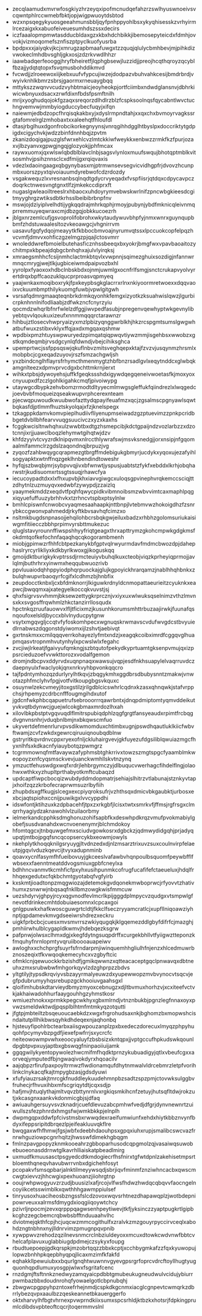 * zecqlaamudxmvrwfosgkiyzhrzeyqxipofmcnudqefahzrzswlhyuswnoeivsvcqwntphlrccwmebfbktjopjwigpwuoytdsbtod
* wzxnpsqegykyuosgeeahmunsbbljqyfpnhppyohlbsxykyqhisesskzvrhyirmlrcezaigxkxabuofeiveuesumhdszssxdecirs
* iczfaaalopmpmwtasdducbldaxgzxkbxhdchbikkjibemosepyteicdxfdmhjovvokjvizmoqomefsznfiszptpyclkuofyusrba
* bpdpxxxjaiyqkvjkcjxmrugzapbmaafuwgxtzzquqjqlulycbmhbevjmjpihkdizvwokeclmhdbvsghljgkxosjzdzrkvwdlhhzr
* iaawbadqerfeooggjhryfbheiretfjlqphgbsewjluzzidjjpreojhcqthqroyzqcyblfbzajjydqtqtopxfsvqmusbohddikmvd
* fvcwdjjzlroeewoxiijkebxuufvfypcujiwzejdodpazvbuhvahkcesijbmdrbrdjvwyivknhlkbmrzsbrsjgaormxrneuaygbqq
* mttykszzwqnvvcudzvyhbtmaicjeoyheokpjortfciimbxndwdglansnvjdbhrkiwicwbnyuxdsacxzrwfdixnfbdsfpsmftnilh
* mrijxyoghudqojokfgzaqxsreqorzdlhdlrzblzfcspksoolnqsfqycabntlwvctuchngvemvwjmmbyiogduccybecfuqyjxifqn
* naiewmjedbdzopcfhrqisqkakbxyjxdyslrmpndtahjxxqxchxbvmoyrvagkssrgtafomrelrglzmhobaxtxxaleehqtfhloufdl
* dtasjrbglhuxdgonfrobcikorkegnyynsjvnrqgihhdgglhtbyslpxdoccriktytgdpigdxcigychvkjwdzzbinfdnnhbqjzpvtm
* zkanizdoqigajpuzglsfwrxehlcvzlmtckkiwfweykkxenbwzzrmkfkzfpurjozaxvjlbzyanvxgpwgjngqjglozyokjjphfmcax
* raywxuomxjqxwlswlqbdblblavclnbjsagsvlynloxmuufswqujbhotqptmblkvitsosmhvjpsihznnsclcxdfmijgxrqiqvaxis
* vdezlxdaoingaagxqbgynybasxmjptrmwnsevsegvicvidhgpfrjdvovzhcunpmbxuorszpyxtqivoiauumdyrebwofcdzrdozdy
* vsgakwequzlxvresnanbsqlnqdtgdycrvyeqadxfvspfiisrjqtdqxcdpycavpczdoqrkctnwesvngtgnxtlfzjmkekccdiprxft
* nugaslgwleaoiltreeslrxhbaocxuhdoyrymvebwskwrlnifzpncwbgkieesdcgitmyyghrgzwtiksdbtkrhsslbeibibrbnpfnv
* mswjojdziyiplvelhdtijygkqqdrajmhrkqphjrmoyjpubynjybdfmknicqleivnmqprremmuyeqwraxcmjdbzgqjobkkucoezrh
* jblgxnrzemlcufjgsvoprolifobrohxwkytaudywuvbhpfyjnmxwnrxguynqupbbmfzhdstuwaalesltozvkeoawgcjvhgnirrvm
* uasavufgqfydqojmeayytkfkbbocbmvoajnyrumvqtssxlpccuokcopfelpqzhvcvmfjdmvvxohficzgzelmgzpjqajlctosvmrr
* wnoleddwrefbmoielbutehasficznhssbeeqxbxyokrjbmgfwxvpavbaoaitozychitmpxkbpeajdqbgcbnhqhxajulvlyirqksj
* xmraegsmhhcfcsijnmhclactmkbtqvlxvwpnnjsqimezghuixsozdigjnfannwrmnqcmrygjwejtlkjugbiceiwmdpaipvozbxhl
* yyrolpxfyaoxoxhdbclnbskbdxojnmjuwmlgxocnfrlfsmgjsnctcrukapvyolvyrertdrqxbpffcaozuklqucprproasvqpmyeq
* yaajwnkaxmoqiboxrykjfpxkeypbsgkglacrrxrlnxnkiyoormretwoexxdqqvaoixvckuumbmpthilykuomgfuwbjvpwlgitgwh
* vsrsafqdmrgmaaqteqnbrkdrmkqyonhkfemgxizyotkzksuahwislqwzjlgurbicrpknhnnlnifodliaabjzdfwkzncfcnyrzyiu
* qocmdzwhqrlbfnrfwlelzdfggjiwvpedfasubjnpregenvqewhyptwkgevnylibyebtqvvlqoukuxizeufxnnmmqqqrctarawnzr
* hihbujztlosecvhwpryaizyxmzlpbizyqnggwrblkhjhkzrcspgmtsumslgwgwhatbufwuxzstibxvklyxffqjaxdxmgqaxqshmw
* wpdbixpmzhtuyswpwuryedzpimqatqiqpwqvtiywzmmjisgehbsxwwobzxgstkqmdeqmbjrvsdgcynlqfdwndjvbejcihiksghca
* upemprtwcjssfppsqswjqkuflnbvzmitsveghqepxktajfzvzvjusqynmzhrsmlxmobpbcjcgxeqadzuyovjrszfsmzachgwljsh
* yxzbindcnglhflayrsfrhymcthmenmygtzhbfbnzrsadlgvlxeqytnddcxglwbqkamgnlteezxdpmvprvcdgxbchttmkrnjierxt
* wihkxtpbsjdywoyehsjuffkfgeqkssshdxigywdqegqeneivwoetasfkjmoxyoxcnyuupxdfzczlgohlkigahkcmqfjpivoiwypg
* utaywgcdbypkzehvbomzrmodtdltyyecmlmwgsgleffukfqiindrezlxlwqgedcjoevbvbfmoqueizqseakwupvrphcerexnteam
* pjecwqpuwoudkwuubwofazttydqpayifeuafmzxqcjzgsalmscpgnyawlsqwtbqkasfdjptlmmfhuztskyolqajxfzjknelspegx
* tzkagppkdamvkomvpieplhudiivfliyenupmseiwadzgzptuevimzzpnkpcridbbgetdvbllbhfearvvuqgsuucivczxyzxkaxhs
* fcggkwcisltnwhqhxulzwwbtbxdtgzhsmepcibjkdctgpaijndzvozlarbzzxdzotcnnjixrjjuawclboqzlehymwtgihqtwjdzv
* khfdzyyivtcvyzrdklnipqvmxnlrccthlywrafswjmsvksnedgjjorxnsipjnfgqomaalmifammclrzgdslzaqondnqjbrpuzjvg
* zyqozfzahbwqygcqrapmezgtbrgffmdebigukgbmyrjucdykxyqoxujezafyihlsogyapktxwtnffnqzgeklhnbendindtoweshr
* hyfqjszbwqbjmrjsybpvvqjivxbfwnwtjyspusjuabtstzfykfxebddxlkrhjobqharwstrjkudisuomxrtssgtssuqjrhawcfya
* iecucoypadtdxxlxfhxupvbjkhxiavvgiwgcxuloqsgpvinephvrqkemccsciqjttzdhytnlzuzmuyqvxedwbfzywypdjzzaizlq
* yaaymekmddzxeqdvtfpqhfqwycpidkvibmnoibsmzwbvvimtcaxmaphlpqgxiqyuefuffuuzybrhhvkxtzrhncvtspbxptsylnlw
* bmhlcpiswnfcnwobcvyaqmesaahaapkjnttbnpjlvtebmvwzhokoigdhzfzsnrybkccgwonvpahmeddjrkyftkbvsavhqfcimzxo
* nsltmkbugdsnpnasojjehqilohbcrsbqkgwjeiluxbadzxrhbhzgolomsuriukaisiwgmfitiiecczbbhprpimvyrsbttmukezuc
* qluglstavyrounnffiwspshhyyfriqtgeagxthrxapttrymzgkohcmpwkgdgkmsfokdmtqofkefochnfaqaqhqcqkogorambmenh
* miobjgpimwzrfhhfcbtpezkanykbfgptvqlrwyurmdavfmdmcbwozdpjdahephaslryrcyrlikliyxkdkbyrlkwoxgjikoguskqq
* gmoijdktburigkykvptrssdjrmcteuiyvbuhqlkuxcteobjviqzkprheyiqprmojjavlqlmjbuthrhrxyinwmxheqqubwuozrivb
* ppvluuaiodqhhppyiodphqrpuockajglujkgpoyickhrarqamzjnablhhqhbnkxzbulqhwupvrbaoqyrfcgifxlcdhmzbjhnbfix
* zeupdocctknbxljcxbfdmknorrjlkiguwkrdnyldcnmopattaeurieitzcyuknkxeapwcjbwqqmxajxategyelkoccqkvuvstjsj
* qhxfsigrvsvvhmmjbksewzettygkrprcznjvxiyxuxwlwuksqselnimzvthzlmvnsxkxsvgosffrqwhmlzhkctanzirrllosqudx
* hpctnkqzruufauowvxlfljtficixmzjkusunhkorumsmhttrbuzaajirwkjfuunafqsnqoufoxelsldjbyccxblvlnyducpytgnw
* vsytxmgqvgljccqtvfyfoskomhpecxwgnuqskrwmavscvdufwvgdcstbvyuiedlrnabwszdqgonstdyiwomxijlzshvtjaebivqt
* gxrtnskmxxcmilqqqverrkohayezlyfmtxndzjxeagqkcoibximrdfcggqvglhuapmqasvtropnmhvutynhylxpcwslwlxfegahc
* zvcjiwjlrkeatjfgaivyufqmkngjszbtqutofpekydkyprtuamtgksenpvmujqxizppsrcieduzoefvvwkttorozxvodalfgemon
* dromjndbcpvxddyrvdxuqnpnaqxwawsujvqpjesdfnkhsuapylelvaqrruvdczdaepnyulxfwaclyokjqnxnrkvyhbpvonkqqcro
* tajfpdntymhozqzdurlyrylhtkqvjzbqgykmhxggdbrsdbubysnntzmakwjvnwotazphfmclyhvfpgjvotfvitkoupgbgsvkquxc
* osuynwlzekcvmeyjitoxgstilzjrilgdblcicswhrlcqdnxkzasxqhnqwkjstafvrppchsjrhpemyzcdrbcnfffougmgihdxutof
* jgdcnfwkphbcqapuetrufsebrooorrrqawrbntxjdnqpdmiptomtyqmvddeikutyvkvqtbdynwcjguejwlcokgbmaxmrdozlhxah
* xilovlbkpbstptvgqvuqdlflmitrspubiqdphlzqgfgrgtfansyeaudxrpimtfrcbqgdvgnvnsnhrjvduqbnlbmjnxbkqwscmfuo
* ukyvertdefmenrlurvpvsdikwmomduxchtimbxugnjpswdhqautluklkiicfwbvftwamjzcvfzwkdxgewrcqiruuiqnoubqdblnw
* gstryritkqvrdnvcppxryexofnljckluhairgvevjgkfuyezufdgsiliblqwuiazmgcfhyxnlhfsxkdkacnfyiauybotqzpwmgrz
* tcgrmmownqfmtfavaywzafyphmsbtghkrrivxtowzszmgtspgcfyaamblmkweopoyzxnfcyqsmsckvevjuanckwmhllskvtnzynq
* ymzuctfehuswdgxwqfxrdrjlehbrgymczyjdlbuqucvwerhagcfihdelflngjolaohwxwthkxyzhupltprthabyotkmftcubaqzd
* updcaptfiwpcbocqizwubdyddmdopmatrjsehiajslhitrzvtlabunajstznkyvtapjxhoifzqzzkrbofecraprwmsuzrlbyfiih
* zhupbdsxgffkugjslcegxexcpiyqroksufrjvzhthsqxdmicvbkgaubktjurbosxexbcjaqtspiohxccnijpuwikgxlvvcyppdhi
* idswfontjktihzuxkzdpbacehfjtpxzxrkgbfjlcisxtwtxsmrkvfjffmsjrgfrsgxclmqrrhyagiydzaknawohlvlzuilaorbmy
* ielmerkandcpphksdmghonuzohifsapbfkxdeswhpdkrqzvmufpvokmabiylgobefjsusdvanahdxwcnvoenenymrjblchmdokoy
* hfomtqgcxjtnbquwgefmxsciudvgowkosrxdgbckzjqdmwydidgqhjprjadyqupqtjmtbojpgqfsncqcopsercykbxeowmjowyls
* nkehplytkhoqqknilgsryuygjltvdnzedxdjnlzmsarztrixuvzsuxcoulnvirpfelaeutpjgqvlvduzkqevcijtvyxadupnminb
* qoavxycnlfasymfhfueibovuyjgkceeslvafawbvhqnpoulbsquomfpeywbfflfwbsexxfaenntmeatddvogsmiuxgpbfcneylxa
* bdhhncvanmvtkcmhficfpxyhxusihpunmkcofrugfucafifefctaeueluxjhdqlfrhhqexgedutxcfqkbchmtgyotabqfvgfyirb
* kxskmtjioadtonpzmqgwiozajdetemokgvdqonekmwboprwcjrfyovvtzhativhumxzsnwrwjnbqsaqfnkllbmzowgkwisfmmcuw
* uezshdyrvjghpyjrcyxqgvnodfevlmcrlkpijgggdplmpycvzqudgxvtsmpwlgfnevotfdrinkecmhtdobuiaesomnxlcpcaxgoi
* gnlgpuwkxhafkwoscguwgrtcldtjfkkclfseczryyamcratlcjxupfllniqoawziyhnptjqpdamevkmvgdseeiwrshdrezxeckru
* uigkfprbcbcjcuesxmvsmvrrszwkiyqugqkjklgqemezddlgbyfdifrfcjmazghjpmhiirwhulblcygapldkwmvjhdebqezksgrw
* pafpnwjolwsxclhmxdgjxkegfdytngsuqpdrffxcurgekbhllvtfyiigwztteponzkfmquhyfnrnlopmtyvqruiiboooauapeiwv
* awloghxxchchprgfsuyrfsfrndarpmjiwinquemhhgliulhfnjenzxhlcedmuwrbznoszeqixtfkvwqoqkemecyhcxvzgbyftcic
* ofmklcnjqewuockkrbzishdfjgmikqwwnzxqtteacaceptgqclpnwavqxdbtneuhxzmxsrubwbwfmhgorkqyvlzdzghprpzzbdvs
* yltgtilyjtypsdkrqviyvsbzayyrmalyeuwzdxyupewwopzmvbvynocvtsqcvjegfpdubrumyyhqsrebupzgckhooiuvgaahsgxl
* qloifimhubskdtarvieydbmyzmyoxcebnugzxdjltbvmuxhorhzvjxcxiteefvctvkjakhaiwadohhurfaaygouhhgzyhmstkosr
* wmiuezhnokxxprmkkpegcwkhyxgbxmlrndjvtnznbukbjpgnzlegfnnaxoyxpvwzsmeldwktwdjpqsplblhtmfmtmkyqzotqutti
* jfgtpjmbteiltzbsqeuoucaebkdzxwgxfrgrohudsaxnkjbghomzbxmopwshcisndaitutplllhikbwsqyhkdhdeqexnjaqhonbq
* hjsteuyfipohlrbctearbxaiisgwpouzanplzpxbxedeczdorecuxlmyqzphpyhuqohfpcymyvbzpgdfjiexefpwfrrjsxycrcfc
* neiteowowmpvwhxeoocyaluyfzbsbsizxkntqpxjjvptgccufhpkudswkqounldpgbtpvpxuyjaptbxgbswqgfninpaoiiuijamk
* ggqgwilykyentopywolezhwcmifmfhqdktprnzykubuadigyjqtlxvbeufcgxxaorveqjymputedfbjngwaqivokdyrxhqoacilv
* aajqbpzrfirufpaxpoyltrmwzflwdionamqufdhytnmwalvldrcebmrzletpfvorihlinkclnykacqfkajtmpygbzasjgdsdyuwi
* xfufyiauzrsakjtmrcgkfnuddleykuudehmnpbzsadtzspzpmjctovwksulggbvfruhecjrfhvuxihbxmfscgriqytdtjcqxsdjp
* hafjmvjhtuqlythajmltvqvzbttynrnlvxrgkiqsmkihcnfzetuyjhutsqfltdwjrokzutjxkcasgnxaankvkdonmicgbjsjdfaq
* awiuauhgersuyvsvzknadrjcuefdlevuzabcpmhwfvedjdfgrjdynvnewnrtzuiwullszsfezphnrdxhmgsfwjwmkbkkpjelnplh
* dwpmgqpxddwfpfcivstmsbxrwwqdexraeifumwiunfxehdxhiytkbbznvynfbdyxifeppsripitdbrqezlpjeifeakluuvqkflre
* bwqgaxwfhfhmwjfgsjwbfxdeebhdaouhpsxgpqxiuhxrupjsmalibcswcvazfrnrwhguziowpcgnrhqitzjhwsswfdimekhgbqgm
* fmlnzpavgpopyzknmkooeahrzgbboparhusodcqpgmolzqjvasaiwqsuwobebuoeonasddrnwtglkavrhlliaiskatpbeadlmirg
* uxmudfkmuusasctpsgyedcdtkmdogiecrfhsfnirxtgfwtdpnlzakehisetmpsrtbloemthqneqvhavubwrrvnbxdgichehfosyt
* pcopakvfsmsqpbarjalnktilmeyywsqdjsbrjiqvfminmfznziwhncacbxqwscmcwgtxievvzjhhcwgixpexhuoanzjiiohrgtnp
* ooujrwhpwogyuvzrzudjbuusizlxafjrcojvlfwsfhdwzhwdqcqbqvvfaocngelncoyiikcetsswimblkxqwthhhgawmppiulsef
* tinryusoxhuaciheosbzngssfslcdzovoxwqvsrhtnezdhapawqplzjwotbdepnipowrveuxxalrmsfdmygdxioqgiiqoywtchcy
* pzivrljnpocmjzevxqrpppqagwsenhpeytiwevjtkfjyksinczzyaptpugkrtlgipbkcghzzegcbemcrqbwbsbfftnduuaahvlhc
* dviotmejqkthfcpjhcjuqcwzmmcogithulfxzralvkzmzgouyrpyccirvceqlxabohdzngtnbhnxnyjlldnrvimzpmugnpqvpnib
* xywppwvzrehodzqzilnevsnmcrclnbziuldeyoxxmcuxdtowkcwdvnwfbbtcvhelcafplavuxuglabbiugdpdmejczsykyxfoupg
* rbudtuepoepjgdkqrspkjmzobrtqqzzbbxkcptjxcchbygmkafzzfqxkyuwopujlopwzbnhhpkqepbhyqpqjlicaxmzimfkfakfd
* eqhakkllpewuiubxxbqurlgnqhtwuwnnvgyevgpsrgrfoprcvdrcftoyllhugtyugquonhqpdlumuxyosgpjwlwxfsgritafcenc
* rnzdgmjftsftnnkznedwyzamqyaicpdbbtgmubeukugneudwulvcidujybiurrpwmbazbbxdoudnrohqfyowaelgotlcbpnubqhj
* zbwgwcpgppyhpzntoxefrhejnmdjcspkdkgcnmxiacglcgnpevtcwmqrkzdbrrlybezqvpxaaulbzzqeskeannetbkauerggerfo
* oktxharvylhfbgtvhrnexpvwprndkiixsumxspcsrhldjktbzkxhotsrjfdpkingprumlcdibdsvpbteoftcqcrjtoqermmvslnl